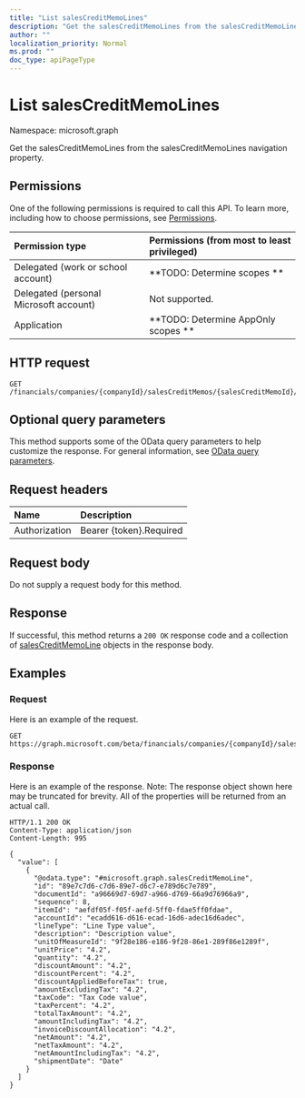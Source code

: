 ```yaml
---
title: "List salesCreditMemoLines"
description: "Get the salesCreditMemoLines from the salesCreditMemoLines navigation property."
author: ""
localization_priority: Normal
ms.prod: ""
doc_type: apiPageType
---
```


# List salesCreditMemoLines

Namespace: microsoft.graph

Get the salesCreditMemoLines from the salesCreditMemoLines navigation property.

## Permissions
One of the following permissions is required to call this API. To learn more, including how to choose permissions, see [Permissions](/concepts/permissions-reference.md).

|Permission type|Permissions (from most to least privileged)|
|:---|:---|
|Delegated (work or school account)|**TODO: Determine scopes **|
|Delegated (personal Microsoft account)|Not supported.|
|Application|**TODO: Determine AppOnly scopes **|

## HTTP request
<!-- {
  "blockType": "ignored"
}
-->
``` http
GET /financials/companies/{companyId}/salesCreditMemos/{salesCreditMemoId}/salesCreditMemoLines
```

## Optional query parameters
This method supports some of the OData query parameters to help customize the response. For general information, see [OData query parameters](/graph/query-parameters).

## Request headers
|Name|Description|
|:---|:---|
|Authorization|Bearer {token}.Required|

## Request body
Do not supply a request body for this method.

## Response
If successful, this method returns a `200 OK` response code and a collection of [salesCreditMemoLine](../resources/salescreditmemoline.md) objects in the response body.

## Examples

### Request
Here is an example of the request.
<!-- {
  "blockType": "request",
  "name": "get_salescreditmemoline"
}
-->
``` http
GET https://graph.microsoft.com/beta/financials/companies/{companyId}/salesCreditMemos/{salesCreditMemoId}/salesCreditMemoLines
```

### Response
Here is an example of the response. Note: The response object shown here may be truncated for brevity. All of the properties will be returned from an actual call.
<!-- {
  "blockType": "response",
  "truncated": true,
  "@odata.type": "collection(microsoft.graph.salescreditmemoline)"
}
-->
``` http
HTTP/1.1 200 OK
Content-Type: application/json
Content-Length: 995

{
  "value": [
    {
      "@odata.type": "#microsoft.graph.salesCreditMemoLine",
      "id": "89e7c7d6-c7d6-89e7-d6c7-e789d6c7e789",
      "documentId": "a96669d7-69d7-a966-d769-66a9d76966a9",
      "sequence": 8,
      "itemId": "aefdf05f-f05f-aefd-5ff0-fdae5ff0fdae",
      "accountId": "ecadd616-d616-ecad-16d6-adec16d6adec",
      "lineType": "Line Type value",
      "description": "Description value",
      "unitOfMeasureId": "9f28e186-e186-9f28-86e1-289f86e1289f",
      "unitPrice": "4.2",
      "quantity": "4.2",
      "discountAmount": "4.2",
      "discountPercent": "4.2",
      "discountAppliedBeforeTax": true,
      "amountExcludingTax": "4.2",
      "taxCode": "Tax Code value",
      "taxPercent": "4.2",
      "totalTaxAmount": "4.2",
      "amountIncludingTax": "4.2",
      "invoiceDiscountAllocation": "4.2",
      "netAmount": "4.2",
      "netTaxAmount": "4.2",
      "netAmountIncludingTax": "4.2",
      "shipmentDate": "Date"
    }
  ]
}
```


